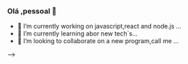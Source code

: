 ### Olá ,pessoal 👋



- 🔭 I’m currently working on javascript,react and node.js ...
- 🌱 I’m currently learning abor new tech´s...
- 👯 I’m looking to collaborate on a new program,call me ...

-->
